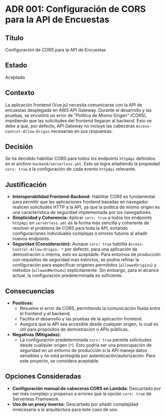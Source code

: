 # ADR 001: Configuración de CORS para la API de Encuestas

## Título
Configuración de CORS para la API de Encuestas

## Estado
Aceptado

## Contexto
La aplicación frontend (Vue.js) necesita comunicarse con la API de encuestas desplegada en AWS API Gateway. Durante el desarrollo y las pruebas, se encontró un error de "Política de Mismo Origen" (CORS), impidiendo que las solicitudes del frontend llegaran al backend. Esto se debe a que, por defecto, API Gateway no incluye las cabeceras `Access-Control-Allow-Origin` necesarias en sus respuestas.

## Decisión
Se ha decidido habilitar CORS para todos los endpoints `httpApi` definidos en el archivo `backend/serverless.yml`. Esto se logra añadiendo la propiedad `cors: true` a la configuración de cada evento `httpApi` relevante.

## Justificación
*   **Interoperabilidad Frontend-Backend:** Habilitar CORS es fundamental para permitir que las aplicaciones frontend basadas en navegador realicen solicitudes HTTP a la API, ya que la política de mismo origen es una característica de seguridad implementada por los navegadores.
*   **Simplicidad y Coherencia:** Aplicar `cors: true` a todos los endpoints `httpApi` en `serverless.yml` es la forma más sencilla y coherente de resolver el problema de CORS para toda la API, evitando configuraciones individuales complejas o errores futuros al añadir nuevos endpoints.
*   **Seguridad (Consideración):** Aunque `cors: true` habilita `Access-Control-Allow-Origin: *` por defecto, para una aplicación de demostración o interna, esto es aceptable. Para entornos de producción con requisitos de seguridad más estrictos, se podría refinar la configuración para especificar orígenes permitidos (`allowedOrigins`) y métodos (`allowedMethods`) explícitamente. Sin embargo, para el alcance actual, la configuración predeterminada es suficiente.

## Consecuencias
*   **Positivas:**
    *   Resuelve el error de CORS, permitiendo la comunicación fluida entre el frontend y el backend.
    *   Facilita el desarrollo y las pruebas de la aplicación frontend.
    *   Asegura que la API sea accesible desde cualquier origen, lo cual es útil para propósitos de demostración o APIs públicas.
*   **Negativas (Mitigadas):**
    *   La configuración predeterminada `cors: true` permite solicitudes desde cualquier origen (`*`). Esto podría ser una preocupación de seguridad en un entorno de producción si la API maneja datos sensibles y no está protegida por autenticación/autorización. Para este proyecto, se considera aceptable.

## Opciones Consideradas
*   **Configuración manual de cabeceras CORS en Lambda:** Descartado por ser más complejo y propenso a errores que la opción `cors: true` de Serverless Framework.
*   **Uso de un proxy inverso:** Descartado por añadir complejidad innecesaria a la arquitectura para este caso de uso.